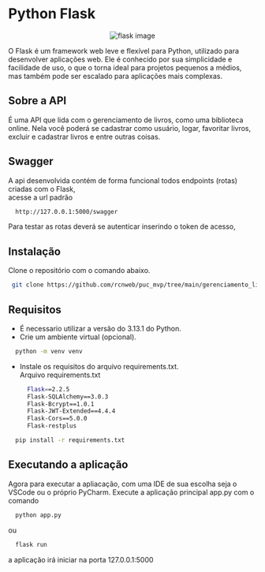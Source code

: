 # Python Flask
<p align="center">
  <img src="https://github.com/innovatorved/python-flask/blob/master/image.png?raw=true" alt="flask image"/>
</p>




O Flask é um framework web leve e flexível para Python, utilizado para desenvolver aplicações web. 
  Ele é conhecido por sua simplicidade e facilidade de uso, o que o torna ideal para projetos pequenos a médios, mas também pode ser escalado para aplicações mais complexas.

## Sobre a API
  É uma API que lida com o gerenciamento de livros, como uma biblioteca online. Nela você poderá se cadastrar como usuário, logar, favoritar livros, excluir e cadastrar livros e entre outras coisas.

## Swagger
  A api desenvolvida contém de forma funcional todos endpoints (rotas) criadas com o Flask, <br>
  acesse a url padrão
  ```bash
    http://127.0.0.1:5000/swagger
  ```



Para testar as rotas deverá se autenticar inserindo o token de acesso, <br>


## Instalação 
Clone o repositório com o comando abaixo.
  ```bash 
   git clone https://github.com/rcnweb/puc_mvp/tree/main/gerenciamento_livros/backend
  ```

## Requisitos
  - É necessario utilizar a versão do 3.13.1 do Python. 
  - Crie um ambiente virtual (opcional).
  ```bash 
    python -m venv venv
  ```
  - Instale os requisitos do arquivo requirements.txt. <br>
    Arquivo requirements.txt
    ```bash
      Flask==2.2.5
      Flask-SQLAlchemy==3.0.3
      Flask-Bcrypt==1.0.1
      Flask-JWT-Extended==4.4.4
      Flask-Cors==5.0.0
      Flask-restplus
    ```
  ```bash 
    pip install -r requirements.txt
  ```

## Executando a aplicação
Agora para executar a apliacação, com uma IDE de sua escolha seja o VSCode ou o próprio PyCharm.
  Execute a aplicação principal app.py com o comando
  ```bash
    python app.py
  ```
ou
```bash
  flask run
```
a aplicação irá iniciar na porta 127.0.0.1:5000
